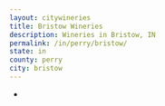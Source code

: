 ```yaml
---
layout: citywineries
title: Bristow Wineries
description: Wineries in Bristow, IN
permalink: /in/perry/bristow/
state: in
county: perry
city: bristow
---
```

-
